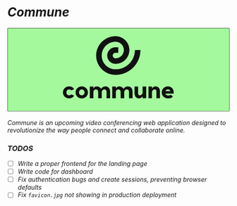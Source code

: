 # _Commune_ 

<img alt="banner" src="./assets/Banner.png"/>

_Commune is an upcoming video conferencing web application designed to revolutionize the way people connect and collaborate online._

### _TODOS_
- [ ] _Write a proper frontend for the landing page_
- [ ] _Write code for dashboard_
- [ ] _Fix authentication bugs and create sessions, preventing browser defaults_
- [ ] _Fix `favicon.jpg` not showing in production deployment_